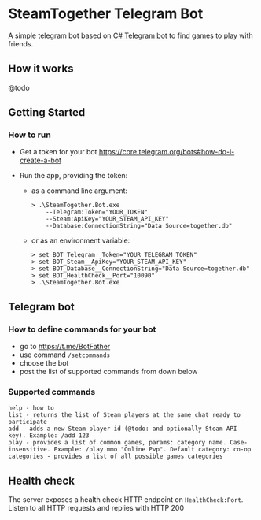 # SteamTogether Telegram Bot

A simple telegram bot based on [C# Telegram bot](https://github.com/TelegramBots/Telegram.Bot) to find games to play with friends.

## How it works

@todo

## Getting Started

### How to run

- Get a token for your bot <https://core.telegram.org/bots#how-do-i-create-a-bot>
- Run the app, providing the token:

  - as a command line argument:

    ```shell
    > .\SteamTogether.Bot.exe
        --Telegram:Token="YOUR_TOKEN"
        --Steam:ApiKey="YOUR_STEAM_API_KEY"
        --Database:ConnectionString="Data Source=together.db"
    ```

  - or as an environment variable:

    ```shell
    > set BOT_Telegram__Token="YOUR_TELEGRAM_TOKEN"
    > set BOT_Steam__ApiKey="YOUR_STEAM_API_KEY"
    > set BOT_Database__ConnectionString="Data Source=together.db"
    > set BOT_HealthCheck__Port="10090"
    > .\SteamTogether.Bot.exe
    ```

## Telegram bot

### How to define commands for your bot

- go to <https://t.me/BotFather>
- use command `/setcommands`
- choose the bot
- post the list of supported commands from down below

### Supported commands

```text
help - how to
list - returns the list of Steam players at the same chat ready to participate
add - adds a new Steam player id (@todo: and optionally Steam API key). Example: /add 123
play - provides a list of common games, params: category name. Case-insensitive. Example: /play mmo "Online Pvp". Default category: co-op
categories - provides a list of all possible games categories
```

## Health check

The server exposes a health check HTTP endpoint on `HealthCheck:Port`.
Listen to all HTTP requests and replies with HTTP 200
